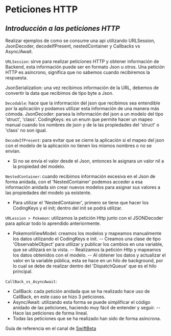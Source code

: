 # Peticiones HTTP
## _Introducción a las peticiones HTTP_

Realizar ejemplos de como se consume una api utilizando URLSession, JsonDecoder, decodeIfPresent, nestedContainer y Callbacks vs Async/Await.

`URLSession`: sirve para realizar peticiones HTTP y obtener información de Backend, esta información puede ser en formato Json u otros.
Una petición HTTP es asíncrono, significa que no sabemos cuando recibiremos la respuesta.

JsonSerialization: una vez recibimos información de la URL, debemos de convertir la data que recibimos de tipo byte a Json.

`Decodable`: hace que la información del json que recibimos sea entendible por la aplicación y podamos utilizar esta información de una manera más cómoda.
JsonDecoder: parsea la información del json a un modelo del tipo 'struct', 'class'.
CodingKeys: es un enum que permite hacer un mapeo manual cuando los nombres de json y de la las propiedades del 'struct' o 'class' no son igual.

`DecodeIfPresent`: para evitar que se cierre la aplicación si el mapeo del json con el modelo de la aplicación no tienen los mismos nombres o no se envían.
- Si no se envía el valor desde el Json, entonces le asignara un valor nil a la propiedad del modelo.

`NestedContainer`: cuando recibimos información excesiva en el Json de forma anidada, con el 'NestedContainer' podemos acceder a esa información anidada sin crear nuevos modelos para asignar sus valores a las propiedades del modelo ya existente.
- Para utilizar el 'NestedContainer', primero se tiene que hacer los CodingKeys y el init; dentro del init se podrá utilizar.

`URLession > Pokemon`: utilizamos la petición Http junto con el JSONDecoder para aplicar todo lo aprendido anteriormente.
- PokemonViewModel: creamos los modelos y mapeamos manualmente los datos utilizando el CodingKeys e init.
-- Creamos una clase de tipo 'ObservableObject' para utilizar y publicar los cambios en una variable, que se utilizará en la vista.
-- Realizamos la petición Http y mapeamos los datos obtenidos con el modelo.
-- Al obtener los datos y actualizar el valor en la variable pública, esta se hace en un hilo de background, por lo cual se debe de realizar dentro del 'DispatchQueue' que es el hilo principal.

`CallBack_vs_AsyncAwait`:
- CallBack: cada petición anidada que se ha realizado hace uso de CallBack, en este caso se hizo 3 peticiones.
- Async/Await: utilizando esta forma se puede simplificar el código anidado de las peticiones, haciendo muy fácil de entender y seguir.
-- Hace las peticiones de forma lineal.
- Todas las peticiones que se ha realizado han sido de forma asíncrona.

Guía de referencia en el canal de [SwiftBeta](https://www.youtube.com/watch?v=dU8eeng0VzE&list=PLeTOFRUxkMcq85i8WsnQOSsPpNUBgPgzx&index=1)